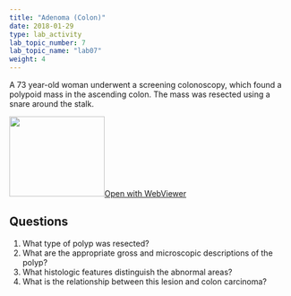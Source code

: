 ```yaml
---
title: "Adenoma (Colon)"
date: 2018-01-29
type: lab_activity
lab_topic_number: 7
lab_topic_name: "lab07"
weight: 4
---
```

<div class="entrybody">
<p>A 73 year-old woman underwent a screening colonoscopy, which found a polypoid mass in the ascending colon. The mass was resected using a snare around the stalk.<br clear="all"></p>

<div class="thumbnail"><a href="https://pathologylab.ctl.columbia.edu/slides/slideGI_Path_04/" target="_blank"><img alt="" src="/assets/images/slide_GIpath04.jpg" width="170" height="143" class="mt-image-left"></a><a href="https://pathologylab.ctl.columbia.edu/slides/slideGI_Path_04/" target="_blank">Open with WebViewer</a></div>

<h2>Questions</h2>


<ol>
<li>What type of polyp was resected?</li>
<li> What are the appropriate gross and microscopic descriptions of the polyp?</li>
<li> What histologic features distinguish the abnormal areas?</li>
<li> What is the relationship between this lesion and colon carcinoma?</li>
</ol>


						
</div>
